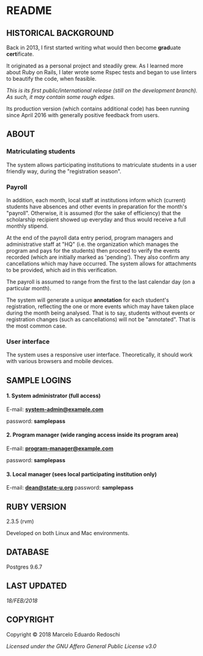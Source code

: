 # README

## HISTORICAL BACKGROUND

Back in 2013, I first started writing what would then become **grad**uate **cert**ificate.

It originated as a personal project and steadily grew.  As I learned more about Ruby on Rails, I later wrote some Rspec tests and began to use linters to beautify the code, when feasible.

*This is its first public/international release (still on the development branch).  As such, it may contain some rough edges.*

Its production version (which contains additional code) has been running since April 2016 with generally positive feedback from users.

## ABOUT

### Matriculating students

The system allows participating institutions to matriculate students in a user friendly way, during the "registration season".

### Payroll

In addition, each month, local staff at institutions inform which (current) students have absences and other events in preparation for the month's "payroll".  Otherwise, it is assumed (for the sake of efficiency) that the scholarship recipient showed up everyday and thus would receive a full monthly stipend.

At the end of the payroll data entry period, program managers and administrative staff at "HQ" (i.e. the organization which manages the program and pays for the students) then proceed to verify the events recorded (which are initially marked as 'pending').  They also confirm any cancellations which may have occurred.  The system allows for attachments to be provided, which aid in this verification.

The payroll is assumed to range from the first to the last calendar day (on a particular month).

The system will generate a unique **annotation** for each student's registration, reflecting the one or more events which may have taken place during the month being analysed.  That is to say, students without events or registration changes (such as cancellations) will not be "annotated".  That is the most common case.

### User interface

The system uses a responsive user interface. Theoretically, it should work with various browsers and mobile devices.

## SAMPLE LOGINS

#### 1. System administrator (full access)

E-mail: **system-admin@example.com**

password: **samplepass**

#### 2. Program manager (wide ranging access inside its program area)

E-mail: **program-manager@example.com**

password: **samplepass**

#### 3. Local manager (sees local participating institution only)

E-mail: **dean@state-u.org**
password: **samplepass**

## RUBY VERSION

2.3.5 (rvm)

Developed on both Linux and Mac environments.

## DATABASE

Postgres 9.6.7

## LAST UPDATED
*18/FEB/2018*

## COPYRIGHT

Copyright © 2018 Marcelo Eduardo Redoschi

*Licensed under the GNU Affero General Public License v3.0*
